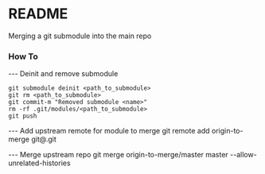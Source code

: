 # README #

Merging a git submodule into the main repo

### How To ###

--- Deinit and remove submodule
```
git submodule deinit <path_to_submodule>
git rm <path_to_submodule>
git commit-m "Removed submodule <name>"
rm -rf .git/modules/<path_to_submodule>
git push
```

--- Add upstream remote for module to merge
git remote add origin-to-merge git@<remote>.git

--- Merge upstream repo
git merge origin-to-merge/master master --allow-unrelated-histories
